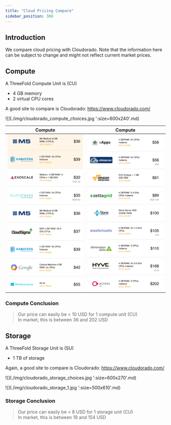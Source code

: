 ```yaml
---
title: "Cloud Pricing Compare"
sidebar_position: 388
---
```






## Introduction

We compare cloud pricing with Cloudorado. Note that the information here can be subject to change and might not reflect current market prices.

## Compute

A ThreeFold Compute Unit is (CU)

- 4 GB memory
- 2 virtual CPU cores

A good site to compare is Cloudorado: https://www.cloudorado.com/

![](./img/cloudorado_compute_choices.jpg ':size=600x240'.md)

| Compute                           | Compute                           |
| --------------------------------- | --------------------------------- |
| ![](./img/cloudorado_compute_1.jpg) | ![](./img/cloudorado_compute_2.jpg) |


### Compute Conclusion

> Our price can easily be < 10 USD for 1 compute unit (CU) <br />
> In market, this is between 36 and 202 USD

## Storage

A ThreeFold Storage Unit is (SU)

- 1 TB of storage

Again, a good site to compare is Cloudorado: https://www.cloudorado.com/

![](./img/cloudorado_storage_choices.jpg ':size=600x270'.md)

![](./img/cloudorado_storage_1.jpg ':size=500x610'.md)

### Storage Conclusion

> Our price can easily be < 8 USD for 1 storage unit (CU) <br />
> In market, this is between 19 and 154 USD

<!-- TODO: Update with current market and add generated_on -->